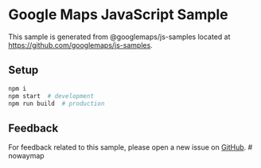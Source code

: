 # Google Maps JavaScript Sample

This sample is generated from @googlemaps/js-samples located at
https://github.com/googlemaps/js-samples.

## Setup

```sh
npm i
npm start  # development
npm run build  # production
```

## Feedback

For feedback related to this sample, please open a new issue on
[GitHub](https://github.com/googlemaps/js-samples/issues).
#   n o w a y m a p  
 